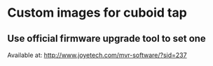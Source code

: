 # Custom images for cuboid tap

## Use official firmware upgrade tool to set one
 
Available at: http://www.joyetech.com/mvr-software/?sid=237

